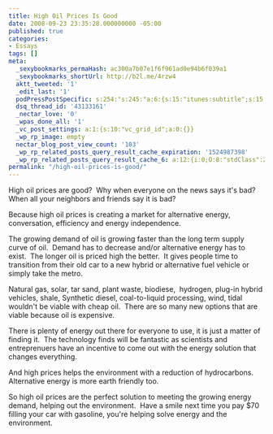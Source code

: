 ```yaml
---
title: High Oil Prices Is Good
date: 2008-09-23 23:35:28.000000000 -05:00
published: true
categories:
- Essays
tags: []
meta:
  _sexybookmarks_permaHash: ac300a7b07e1f6f961ad0e94b6f039a1
  _sexybookmarks_shortUrl: http://b2l.me/4rzw4
  aktt_tweeted: '1'
  _edit_last: '1'
  podPressPostSpecific: s:254:"s:245:"a:6:{s:15:"itunes:subtitle";s:15:"##PostExcerpt##";s:14:"itunes:summary";s:15:"##PostExcerpt##";s:15:"itunes:keywords";s:17:"##WordPressCats##";s:13:"itunes:author";s:10:"##Global##";s:15:"itunes:explicit";s:2:"No";s:12:"itunes:block";s:2:"No";}";";
  dsq_thread_id: '43133161'
  _nectar_love: '0'
  _wpas_done_all: '1'
  _vc_post_settings: a:1:{s:10:"vc_grid_id";a:0:{}}
  _wp_rp_image: empty
  nectar_blog_post_view_count: '103'
  _wp_rp_related_posts_query_result_cache_expiration: '1524987398'
  _wp_rp_related_posts_query_result_cache_6: a:12:{i:0;O:8:"stdClass":2:{s:7:"post_id";s:3:"389";s:5:"score";s:18:"22.805206647281494";}i:1;O:8:"stdClass":2:{s:7:"post_id";s:4:"3250";s:5:"score";s:16:"17.6807381703383";}i:2;O:8:"stdClass":2:{s:7:"post_id";s:3:"279";s:5:"score";s:17:"16.84331750061355";}i:3;O:8:"stdClass":2:{s:7:"post_id";s:4:"1267";s:5:"score";s:18:"13.349499694368033";}i:4;O:8:"stdClass":2:{s:7:"post_id";s:4:"4227";s:5:"score";s:18:"12.774135549470058";}i:5;O:8:"stdClass":2:{s:7:"post_id";s:4:"3251";s:5:"score";s:18:"12.774135549470058";}i:6;O:8:"stdClass":2:{s:7:"post_id";s:4:"3234";s:5:"score";s:18:"12.774135549470058";}i:7;O:8:"stdClass":2:{s:7:"post_id";s:3:"320";s:5:"score";s:18:"12.774135549470058";}i:8;O:8:"stdClass":2:{s:7:"post_id";s:4:"4432";s:5:"score";s:18:"11.782059702383707";}i:9;O:8:"stdClass":2:{s:7:"post_id";s:4:"4873";s:5:"score";s:18:"11.516918230611344";}i:10;O:8:"stdClass":2:{s:7:"post_id";s:4:"1540";s:5:"score";s:18:"11.516918230611344";}i:11;O:8:"stdClass":2:{s:7:"post_id";s:4:"1099";s:5:"score";s:18:"11.516918230611344";}}
permalink: "/high-oil-prices-is-good/"
---
```

High oil prices are good?&nbsp; Why when everyone on the news says it's bad?&nbsp; When all your neighbors and friends say it is bad?

Because high oil prices is creating a market for alternative energy, conversation, efficiency and energy independence.

The growing demand of oil is growing faster than the long term supply curve of oil.&nbsp; Demand has to decrease and/or alternative energy has to exist.&nbsp; The longer oil is priced high the better.&nbsp; It gives people time to transition from their old car to a new hybrid or alternative fuel vehicle or simply take the metro.

Natural gas, solar, tar sand, plant waste, biodiese,&nbsp; hydrogen, plug-in hybrid vehicles, shale, Synthetic diesel, coal-to-liquid processing, wind, tidal wouldn't be viable with cheap oil.&nbsp; There are so many new options that are viable because oil is expensive.

There is plenty of energy out there for everyone to use, it is just a matter of finding it.&nbsp; The technology finds will be fantastic as scientists and entreprenuers have an incentive to come out with the energy solution that changes everything.

And high prices helps the environment with a reduction of hydrocarbons.&nbsp; Alternative energy is more earth friendly too.

So high oil prices are the perfect solution to meeting the growing energy demand, helping out the environment.&nbsp; Have a smile next time you pay $70 filling your car with gasoline, you're helping solve energy and the environment.</p>
